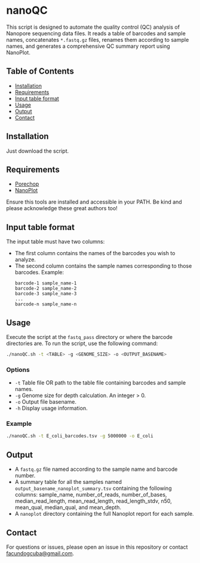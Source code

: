 # nanoQC
This script is designed to automate the quality control (QC) analysis of Nanopore sequencing data files. It reads a table of barcodes and sample names, concatenates `*.fastq.gz` files, renames them according to sample names, and generates a comprehensive QC summary report using NanoPlot.

## Table of Contents
- [Installation](#installation)
- [Requirements](#requirements)
- [Input table format](#input-table-format)
- [Usage](#usage)
- [Output](#output)
- [Contact](#contact)

## Installation
Just download the script.

## Requirements
- [Porechop](https://github.com/rrwick/Porechop)
- [NanoPlot](https://github.com/wdecoster/NanoPlot)
 
 Ensure this tools are installed and accessible in your PATH.
 Be kind and please acknowledge these great authors too!

## Input table format
The input table must have two columns:
- The first column contains the names of the barcodes you wish to analyze.
- The second column contains the sample names corresponding to those barcodes.
  Example:
  ```
  barcode-1 sample_name-1
  barcode-2 sample_name-2
  barcode-3 sample_name-3
  ...
  barcode-n sample_name-n
  ```

## Usage
Execute the script at the `fastq_pass` directory or where the barcode directories are.
To run the script, use the following command:
```bash
./nanoQC.sh -t <TABLE> -g <GENOME_SIZE> -o <OUTPUT_BASENAME>
```

### Options
- `-t` Table file OR path to the table file containing barcodes and sample names.
- `-g` Genome size for depth calculation. An integer > 0.
- `-o` Output file basename.
- `-h` Display usage information.

### Example
```bash
./nanoQC.sh -t E_coli_barcodes.tsv -g 5000000 -o E_coli
```

## Output
- A `fastq.gz` file named according to the sample name and barcode number.
- A summary table for all the samples named `output_basename_nanoplot_summary.tsv` containing the following columns: sample_name, number_of_reads, number_of_bases, median_read_length, mean_read_length, read_length_stdv, n50, mean_qual, median_qual, and mean_depth.
- A `nanoplot` directory containing the full Nanoplot report for each sample.

## Contact
For questions or issues, please open an issue in this repository or contact facundogcuba@gmail.com.
